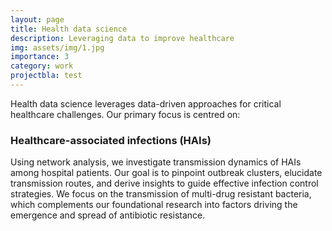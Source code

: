 ```yaml
---
layout: page
title: Health data science
description: Leveraging data to improve healthcare
img: assets/img/1.jpg
importance: 3
category: work
projectbla: test
---
```


Health data science leverages data-driven approaches for critical healthcare challenges. Our primary focus is centred 
on:

### Healthcare-associated infections (HAIs)

Using network analysis, we investigate transmission dynamics of HAIs among hospital patients. Our goal is to pinpoint 
outbreak clusters, elucidate transmission routes, and derive insights to guide effective infection control strategies. 
We focus on the transmission of multi-drug resistant bacteria, which complements our foundational research into factors 
driving the emergence and spread of antibiotic resistance.